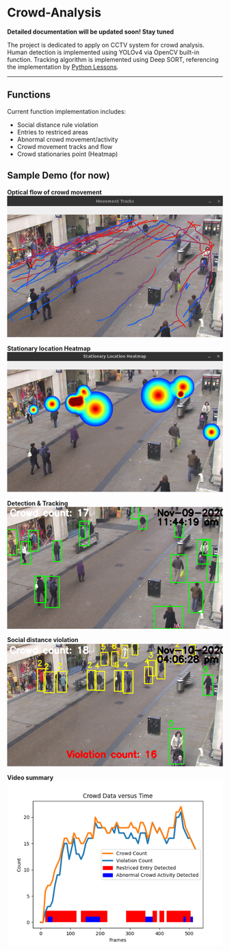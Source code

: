 # Crowd-Analysis

**Detailed documentation will be updated soon! Stay tuned**

The project is dedicated to apply on CCTV system for crowd analysis. Human detection is implemented using YOLOv4 via OpenCV built-in function. Tracking algorithm is implemented using Deep SORT, referencing the implementation by [Python Lessons](https://github.com/pythonlessons/TensorFlow-2.x-YOLOv3). 

---

## Functions

Current function implementation includes:

- Social distance rule violation
- Entries to restriced areas
- Abnormal crowd movement/activity
- Crowd movement tracks and flow
- Crowd stationaries point (Heatmap)

## Sample Demo (for now)

**Optical flow of crowd movement**
![Optical flow](assets/optical%20flow.png)

**Stationary location Heatmap**
![Heatmap](assets/heatmap.png)

**Detection & Tracking**
![Detection & Tracking](assets/detection.png)

**Social distance violation**
![Social distance violation](assets/social%20distance.png)

**Video summary**
![Video Summary](assets/crowd%20data.png)

